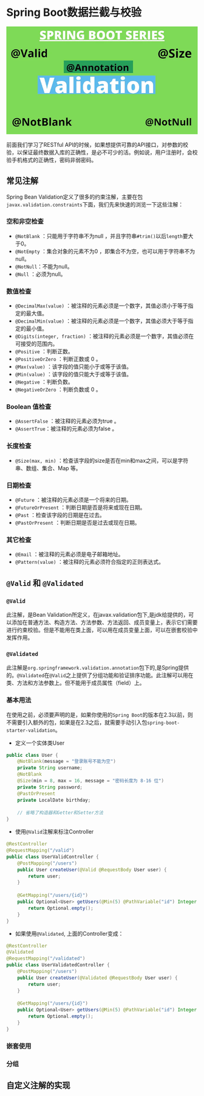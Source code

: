 # Spring Boot数据拦截与校验

![spring-boot-validation](../../images/spring-boot/spring-boot-validation.webp)

前面我们学习了RESTful API的时候，如果想提供可靠的API接口，对参数的校验，以保证最终数据入库的正确性，是必不可少的活。例如说，用户注册时，会校验手机格式的正确性，密码非弱密码。

## 常见注解
Spring Bean Validation定义了很多的约束注解，主要在包`javax.validation.constraints`下面，我们先来快速的浏览一下这些注解：

### 空和非空检查
* `@NotBlank` ：只能用于字符串不为null ，并且字符串`#trim()`以后`length`要大于0。
* `@NotEmpty` ：集合对象的元素不为0 ，即集合不为空，也可以用于字符串不为null。
* `@NotNull`：不能为null。
* `@Null` ：必须为null。

### 数值检查
* `@DecimalMax(value)` ：被注释的元素必须是一个数字，其值必须小于等于指定的最大值。
* `@DecimalMin(value)` ：被注释的元素必须是一个数字，其值必须大于等于指定的最小值。
* `@Digits(integer, fraction)` ：被注释的元素必须是一个数字，其值必须在可接受的范围内。
* `@Positive` ：判断正数。
* `@PositiveOrZero` ：判断正数或 0 。
* `@Max(value)` ：该字段的值只能小于或等于该值。
* `@Min(value)` ：该字段的值只能大于或等于该值。
* `@Negative` ：判断负数。
* `@NegativeOrZero` ：判断负数或 0 。

### Boolean 值检查
* `@AssertFalse` ：被注释的元素必须为true 。
* `@AssertTrue`：被注释的元素必须为false 。

### 长度检查
* `@Size(max, min)` ：检查该字段的size是否在min和max之间，可以是字符串、数组、集合、Map 等。

### 日期检查
* `@Future` ：被注释的元素必须是一个将来的日期。
* `@FutureOrPresent` ：判断日期是否是将来或现在日期。
* `@Past` ：检查该字段的日期是在过去。
* `@PastOrPresent` ：判断日期是否是过去或现在日期。

### 其它检查
* `@Email` ：被注释的元素必须是电子邮箱地址。
* `@Pattern(value)` ：被注释的元素必须符合指定的正则表达式。

## `@Valid` 和 `@Validated`

### `@Valid`

此注解，是Bean Validation所定义，在javax.validation包下,是jdk给提供的，可以添加在普通方法、构造方法、方法参数、方法返回、成员变量上，表示它们需要进行约束校验。但是不能用在类上面，可以用在成员变量上面，可以在嵌套校验中发挥作用。

### `@Validated`

此注解是`org.springframework.validation.annotation`包下的,是Spring提供的。`@Validated`在`@Valid`之上提供了分组功能和验证排序功能。此注解可以用在类、方法和方法参数上。但不能用于成员属性（field）上。

###  基本用法

在使用之前，必须要声明的是，如果你使用的`Spring Boot`的版本在2.3以前，则不需要引入额外的包，如果是在2.3之后，就需要手动引入包`spring-boot-starter-validation`。

* 定义一个实体类User
```java
public class User {
    @NotBlank(message = "登录账号不能为空")
    private String username;
    @NotBlank
    @Size(min = 8, max = 16, message = "密码长度为 8-16 位")
    private String password;
    @PastOrPresent
    private LocalDate birthday;

    // 省略了构造器和Getter和Setter方法
}
```

* 使用`@Valid`注解来标注Controller
```java
@RestController
@RequestMapping("/valid")
public class UserValidController {
    @PostMapping("/users")
    public User createUser(@Valid @RequestBody User user) {
        return user;
    }

    @GetMapping("/users/{id}")
    public Optional<User> getUsers(@Min(5) @PathVariable("id") Integer id ) {
        return Optional.empty();
    }
}
```

* 如果使用`@Validated`, 上面的Controller变成：

```java
@RestController
@Validated
@RequestMapping("/validated")
public class UserValidatedController {
    @PostMapping("/users")
    public User createUser(@Validated @RequestBody User user) {
        return user;
    }

    @GetMapping("/users/{id}")
    public Optional<User> getUsers(@Min(5) @PathVariable("id") Integer id ) {
        return Optional.empty();
    }
}
```

### 嵌套使用

### 分组

## 自定义注解的实现